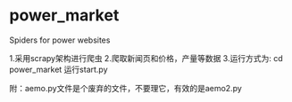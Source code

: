 # power_market
Spiders for power websites

1.采用scrapy架构进行爬虫
2.爬取新闻页和价格，产量等数据
3.运行方式为:
    cd power_market
    运行start.py

附：aemo.py文件是个废弃的文件，不要理它，有效的是aemo2.py
